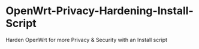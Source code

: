 # OpenWrt-Privacy-Hardening-Install-Script
Harden OpenWrt for more Privacy &amp; Security with an Install script
